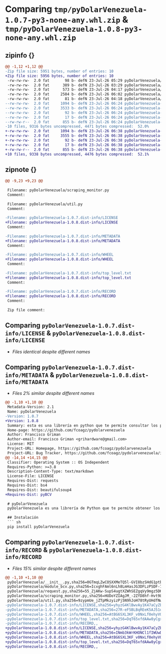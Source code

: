 # Comparing `tmp/pyDolarVenezuela-1.0.7-py3-none-any.whl.zip` & `tmp/pyDolarVenezuela-1.0.8-py3-none-any.whl.zip`

## zipinfo {}

```diff
@@ -1,12 +1,12 @@
-Zip file size: 5951 bytes, number of entries: 10
+Zip file size: 5956 bytes, number of entries: 10
 -rw-rw-rw-  2.0 fat       98 b- defN 23-Jul-26 05:29 pyDolarVenezuela/__init__.py
 -rw-rw-rw-  2.0 fat      389 b- defN 23-Jul-26 03:29 pyDolarVenezuela/module_bcv.py
 -rw-rw-rw-  2.0 fat      573 b- defN 23-Jul-26 04:17 pyDolarVenezuela/request.py
 -rw-rw-rw-  2.0 fat     2584 b- defN 23-Jul-26 06:02 pyDolarVenezuela/scraping_monitor.py
 -rw-rw-rw-  2.0 fat       81 b- defN 23-Jul-26 04:18 pyDolarVenezuela/util.py
--rw-rw-rw-  2.0 fat     1094 b- defN 23-Jul-26 06:24 pyDolarVenezuela-1.0.7.dist-info/LICENSE
--rw-rw-rw-  2.0 fat     3533 b- defN 23-Jul-26 06:24 pyDolarVenezuela-1.0.7.dist-info/METADATA
--rw-rw-rw-  2.0 fat       92 b- defN 23-Jul-26 06:24 pyDolarVenezuela-1.0.7.dist-info/WHEEL
--rw-rw-rw-  2.0 fat       17 b- defN 23-Jul-26 06:24 pyDolarVenezuela-1.0.7.dist-info/top_level.txt
--rw-rw-r--  2.0 fat      855 b- defN 23-Jul-26 06:24 pyDolarVenezuela-1.0.7.dist-info/RECORD
-10 files, 9316 bytes uncompressed, 4471 bytes compressed:  52.0%
+-rw-rw-rw-  2.0 fat     1094 b- defN 23-Jul-26 06:38 pyDolarVenezuela-1.0.8.dist-info/LICENSE
+-rw-rw-rw-  2.0 fat     3555 b- defN 23-Jul-26 06:38 pyDolarVenezuela-1.0.8.dist-info/METADATA
+-rw-rw-rw-  2.0 fat       92 b- defN 23-Jul-26 06:38 pyDolarVenezuela-1.0.8.dist-info/WHEEL
+-rw-rw-rw-  2.0 fat       17 b- defN 23-Jul-26 06:38 pyDolarVenezuela-1.0.8.dist-info/top_level.txt
+-rw-rw-r--  2.0 fat      855 b- defN 23-Jul-26 06:38 pyDolarVenezuela-1.0.8.dist-info/RECORD
+10 files, 9338 bytes uncompressed, 4476 bytes compressed:  52.1%
```

## zipnote {}

```diff
@@ -9,23 +9,23 @@
 
 Filename: pyDolarVenezuela/scraping_monitor.py
 Comment: 
 
 Filename: pyDolarVenezuela/util.py
 Comment: 
 
-Filename: pyDolarVenezuela-1.0.7.dist-info/LICENSE
+Filename: pyDolarVenezuela-1.0.8.dist-info/LICENSE
 Comment: 
 
-Filename: pyDolarVenezuela-1.0.7.dist-info/METADATA
+Filename: pyDolarVenezuela-1.0.8.dist-info/METADATA
 Comment: 
 
-Filename: pyDolarVenezuela-1.0.7.dist-info/WHEEL
+Filename: pyDolarVenezuela-1.0.8.dist-info/WHEEL
 Comment: 
 
-Filename: pyDolarVenezuela-1.0.7.dist-info/top_level.txt
+Filename: pyDolarVenezuela-1.0.8.dist-info/top_level.txt
 Comment: 
 
-Filename: pyDolarVenezuela-1.0.7.dist-info/RECORD
+Filename: pyDolarVenezuela-1.0.8.dist-info/RECORD
 Comment: 
 
 Zip file comment:
```

## Comparing `pyDolarVenezuela-1.0.7.dist-info/LICENSE` & `pyDolarVenezuela-1.0.8.dist-info/LICENSE`

 * *Files identical despite different names*

## Comparing `pyDolarVenezuela-1.0.7.dist-info/METADATA` & `pyDolarVenezuela-1.0.8.dist-info/METADATA`

 * *Files 2% similar despite different names*

```diff
@@ -1,10 +1,10 @@
 Metadata-Version: 2.1
 Name: pyDolarVenezuela
-Version: 1.0.7
+Version: 1.0.8
 Summary: esta es una librería en python que te permite consultar los precios del dólar en diferentes monitores en Venezuela y el dolar oficial BCV.
 Home-page: https://github.com/fcoagz/pydolarvenezuela
 Author: Francisco Griman
 Author-email: Francisco Griman <grihardware@gmail.com>
 License: MIT
 Project-URL: Homepage, https://github.com/fcoagz/pydolarvenezuela
 Project-URL: Bug Tracker, https://github.com/fcoagz/pydolarvenezuela/issues
@@ -14,14 +14,15 @@
 Classifier: Operating System :: OS Independent
 Requires-Python: >=3.8
 Description-Content-Type: text/markdown
 License-File: LICENSE
 Requires-Dist: requests
 Requires-Dist: bs4
 Requires-Dist: beautifulsoup4
+Requires-Dist: pyBCV
 
 # pyDolarVenezuela
 pyDolarVenezuela es una librería de Python que te permite obtener los valores del dólar en diferentes monitores en Venezuela, así como las tasas de cambio del Banco Central de Venezuela. Con esta librería, puedes acceder a los precios del dólar en monitores como EnParaleloVzla, MonitorDolarWeb y Binance, y obtener información actualizada de las tasas de cambio para las monedas EUR, CNY, TRY y USD. La librería es fácil de usar y ofrece una manera rápida y eficiente de obtener información relevante sobre el mercado cambiario en Venezuela.
 
 ## Instalación
 ``` sh
 pip install pyDolarVenezuela
```

## Comparing `pyDolarVenezuela-1.0.7.dist-info/RECORD` & `pyDolarVenezuela-1.0.8.dist-info/RECORD`

 * *Files 15% similar despite different names*

```diff
@@ -1,10 +1,10 @@
 pyDolarVenezuela/__init__.py,sha256=0GTmqLZwCOSXXMeTQ5l-GVI8bzSHdG1ptbaK8dNUjoo,98
 pyDolarVenezuela/module_bcv.py,sha256=IcxghFAml6nLh8LmHasJG3DFLzPSDF-7wXrfdGFP93M,389
 pyDolarVenezuela/request.py,sha256=55_ZjAKw-SupS4ugtXZWhSEZgqVy9mgz5DKUchQKH_4,573
 pyDolarVenezuela/scraping_monitor.py,sha256=HUDoYZIAgJM_-2ZfD8hf-Hvt9Lti0q4LcIYQYZ0Rxrc,2584
 pyDolarVenezuela/util.py,sha256=9zypmUe_jZTpMkzyizPj5N9hJoH78tRyUHdfNw3EFfI,81
-pyDolarVenezuela-1.0.7.dist-info/LICENSE,sha256=yhyzG4KlBwvAy1K47aCyZbF5x8p9Evp9ehLARqdm4mM,1094
-pyDolarVenezuela-1.0.7.dist-info/METADATA,sha256=27R-eF5BLBqREeK5AJ51uyBVBBdaTtdJHHPVqZKwOmk,3533
-pyDolarVenezuela-1.0.7.dist-info/WHEEL,sha256=AtBG6SXL3KF_v0NxLf0ehyVOh0cold-JbJYXNGorC6Q,92
-pyDolarVenezuela-1.0.7.dist-info/top_level.txt,sha256=DqT65xfdAAw8yCgxoWQ1UWnzpZ-LGoBUkgMVnY0N8ro,17
-pyDolarVenezuela-1.0.7.dist-info/RECORD,,
+pyDolarVenezuela-1.0.8.dist-info/LICENSE,sha256=yhyzG4KlBwvAy1K47aCyZbF5x8p9Evp9ehLARqdm4mM,1094
+pyDolarVenezuela-1.0.8.dist-info/METADATA,sha256=INmb3kWrKHONCl1fIWUwDPg51Ha-PjtloBrzeJ7TI9g,3555
+pyDolarVenezuela-1.0.8.dist-info/WHEEL,sha256=AtBG6SXL3KF_v0NxLf0ehyVOh0cold-JbJYXNGorC6Q,92
+pyDolarVenezuela-1.0.8.dist-info/top_level.txt,sha256=DqT65xfdAAw8yCgxoWQ1UWnzpZ-LGoBUkgMVnY0N8ro,17
+pyDolarVenezuela-1.0.8.dist-info/RECORD,,
```


